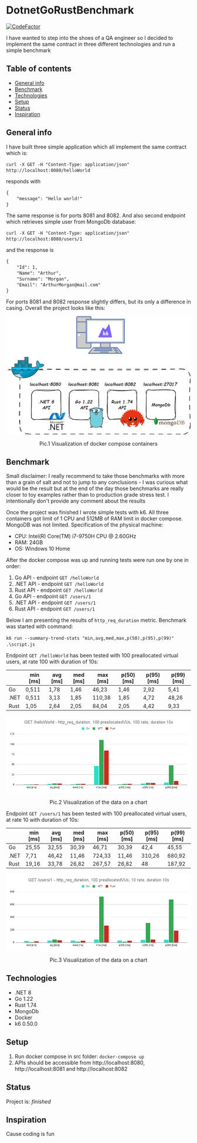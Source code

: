 # DotnetGoRustBenchmark
[![CodeFactor](https://www.codefactor.io/repository/github/arturmareknowak/dotnetgorustbenchmark/badge)](https://www.codefactor.io/repository/github/arturmareknowak/dotnetgorustbenchmark)

I have wanted to step into the shoes of a QA engineer so I decided to implement the same contract in three different technologies and run a simple benchmark

## Table of contents
* [General info](#general-info)
* [Benchmark](#benchmark)
* [Technologies](#technologies)
* [Setup](#setup)
* [Status](#status)
* [Inspiration](#inspiration)

## General info

I have built three simple application which all implement the same contract which is:

```
curl -X GET -H "Content-Type: application/json" http://localhost:8080/helloWorld
```

responds with

```
{
    "message": "Hello world!"
}
```

The same response is for ports 8081 and 8082. And also second endpoint which retrieves simple user from MongoDb database:

```
curl -X GET -H "Content-Type: application/json" http://localhost:8080/users/1
```

and the response is 

```
{
    "Id": 1,
    "Name": "Arthur",
    "Surname": "Morgan",
    "Email": "ArthurMorgan@mail.com"
}
```

For ports 8081 and 8082 response slightly differs, but its only a difference in casing. Overall the project looks like this:

<p align="center"><img src="./docs/network.drawio.png"/>
<p align="center">Pic.1 Visualization of docker compose containers</p>

## Benchmark

Small disclaimer: I really recommend to take those benchmarks with more than a grain of salt and not to jump to any conclusions - I was curious what would be the result but at the end of the day those benchmarks are really closer to toy examples rather than to production grade stress test. I intentionally don't provide any comment about the results

Once the project was finished I wrote simple tests with k6. All three containers got limit of 1 CPU and 512MB of RAM limit in docker compose. MongoDB was not limited. Specification of the physical machine: 

- CPU: Intel(R) Core(TM) i7-9750H CPU @ 2.60GHz
- RAM: 24GB
- OS: Windows 10 Home

After the docker compose was up and running tests were run one by one in order: 

1. Go API - endpoint `GET /helloWorld`
2. .NET API - endpoint `GET /helloWorld`
3. Rust API - endpoint `GET /helloWorld`
4. Go API - endpoint `GET /users/1`
5. .NET API - endpoint `GET /users/1`
6. Rust API - endpoint `GET /users/1`

Below I am presenting the results of `http_req_duration` metric. Benchmark was started with command:

`k6 run --summary-trend-stats "min,avg,med,max,p(50),p(95),p(99)" .\script.js`

Endpoint `GET /helloWorld` has been tested with 100 preallocated virtual users, at rate 100 with duration of 10s:

|      | min [ms] | avg [ms] | med [ms] | max [ms] | p(50) [ms] | p(95) [ms] | p(99) [ms] |
|------| -------- | -------- | -------- | -------- | ---------- | ---------- | ---------- |
| Go   | 0,511    | 1,78     | 1,46     | 46,23    | 1,46       | 2,92       | 5,41       |
| .NET | 0,511    | 3,13     | 1,85     | 110,38   | 1,85       | 4,72       | 48,26      |
| Rust | 1,05     | 2,64     | 2,05     | 84,04    | 2,05       | 4,42       | 9,33       |

<p align="center"><img src="./docs/GEThelloWorld.png"/>
<p align="center">Pic.2 Visualization of the data on a chart</p>

Endpoint `GET /users/1` has been tested with 100 preallocated virtual users, at rate 10 with duration of 10s:

|      | min [ms] | avg [ms] | med [ms] | max [ms] | p(50) [ms] | p(95) [ms] | p(99) [ms] |
|------| -------- | -------- | -------- | -------- | ---------- | ---------- | ---------- |
| Go   | 25,55    | 32,55    | 30,39    | 46,71    | 30,39      | 42,4       | 45,55      |
| .NET | 7,71     | 46,42    | 11,46    | 724,33   | 11,46      | 310,26     | 680,92     |
| Rust | 19,16    | 33,78    | 26,82    | 267,57   | 26,82      | 48         | 187,92     |

<p align="center"><img src="./docs/GETusers1.png"/>
<p align="center">Pic.3 Visualization of the data on a chart</p>


## Technologies
* .NET 8
* Go 1.22
* Rust 1.74
* MongoDb
* Docker
* k6 0.50.0

## Setup
1. Run docker compose in src folder: `docker-compose up`
2. APIs should be accessible from http://localhost:8080, http://localhost:8081 and http://localhost:8082

## Status
Project is: _finished_

## Inspiration
Cause coding is fun